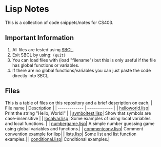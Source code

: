 # Lisp Notes

This is a collection of code snippets/notes for CS403.

## Important Information

1. All files are tested using [SBCL](http://www.sbcl.org/).
2. Exit SBCL by using: ```(quit)```
3. You can load files with (load "filename") but this is only useful if the file has global functions or variables.
4. If there are no global functions/variables you can just paste the code directly into SBCL.

## Files

This is a table of files on this repository and a brief description on each.
| File name     | Description   |
| ------------- | ------------- |
| [helloworld.lisp](helloworld.lisp)| Print the string "Hello, World!" |
| [symboltest.lisp](symboltest.lisp)| Show that symbols are case-insensitive |
| [localvar.lisp](localvar.lisp)| Some examples of using local variables and local functions. |
| [numbergame.lisp](numbergame.lisp)| A simple number guessing game using global variables and functions.|
| [commentconv.lisp](commentconv.lisp)| Comment convention example for lisp|
| [lists.lisp](lists.lisp)| Some list and list function examples.|
| [conditional.lisp](conditional.lisp)| Conditional examples.|
